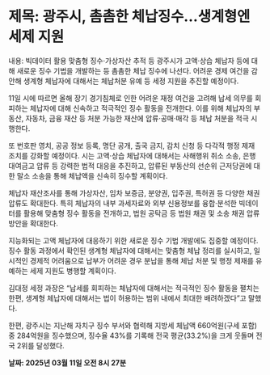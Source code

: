 # **제목: 광주시, 촘촘한 체납징수…생계형엔 세제 지원**

  내용: 빅데이터 활용 맞춤형 징수·가상자산 추적 등 광주시가 고액·상습 체납자 등에 대해 새로운 징수 기법을 개발하는 등 촘촘한 체납 징수에 나선다. 어려운 경제 여건을 감안해 생계형 체납자에 대해서는 체납처분 유예 등 세정 지원을 추진할 예정이다.

11일 시에 따르면 올해 장기 경기침체로 인한 어려운 재정 여건을 고려해 납세 의무를 회피하는 체납자에 대해 신속하고 적극적인 징수 활동을 전개한다. 이를 위해 체납자의 부동산, 자동차, 금융 재산 등 처분 가능한 재산에 압류·공매·매각 등 체납 처분을 적극 시행한다.

또 번호판 영치, 공공 정보 등록, 명단 공개, 출국 금지, 감치 신청 등 다각적 행정 제재 조치를 강화할 예정이다. 시는 고액·상습 체납자에 대해서는 사해행위 취소 소송, 은행 대여금고 압류 등 강력한 법적 대응을 추진하고, 압류된 부동산의 선순위 근저당권에 대한 말소 소송을 통해 체납액을 신속히 징수할 계획이다.

체납자 재산조사를 통해 가상자산, 임차 보증금, 분양권, 입주권, 특허권 등 다양한 채권 압류도 확대한다. 특히 체납자의 내부 과세자료와 외부 신용정보를 융합·분석한 빅데이터를 활용해 맞춤형 징수 활동을 전개하고, 법원 공탁금 등 법원 채권 및 소송 채권 압류 방안을 확대한다.

지능화되는 고액 체납자에 대응하기 위한 새로운 징수 기법 개발에도 집중할 예정이다. 징수 활동 과정에서 확인된 생계형 체납자에 대해서는 맞춤형 체납 정리를 실시하고, 일시적인 경제적 어려움으로 납부가 어려운 경우 분납을 통해 체납 처분 및 행정 제재를 유예하는 세제 지원도 병행할 계획이다.

김대정 세정 과장은 “납세를 회피하는 체납자에 대해서는 적극적인 징수 활동을 펼치는 한편, 생계형 체납자에 대해서는 법이 허용하는 범위 내에서 최대한 배려하겠다”고 말했다.

한편, 광주시는 지난해 자치구 징수 부서와 협력해 지방세 체납액 660억원(구세 포함) 중 284억원을 징수했으며, 징수율 43%를 기록해 전국 평균(33.2%)을 크게 웃돌며 전국 2위를 달성했다.

  **날짜: 2025년 03월 11일 오전 8시 27분**